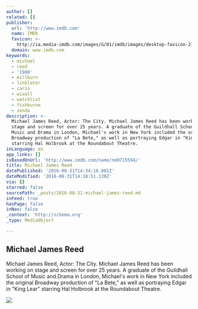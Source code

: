 ```yaml
---
author: []
related: []
publisher:
  url: 'http://www.imdb.com'
  name: IMDb
  favicon: >-
    http://ia.media-imdb.com/images/G/01/imdb/images/desktop-favicon-2165806970._CB282919592_.ico
  domain: www.imdb.com
keywords:
  - michael
  - reed
  - '1988'
  - millburn
  - linklater
  - carin
  - wixell
  - watchlist
  - fishburne
  - zenda
description: >-
  Michael James Reed, Actor: The City. Michael James Reed has been working on
  stage and screen for over 25 years. A graduate of the Guildhall School of
  Music and Drama in London, Michael's work in New York included the original
  Broadway production of "La Bete," as well as portraying Edgar in "King Lear"
  starring Hal Holbrook at the Roundabout Theatre.
inLanguage: en
app_links: []
isBasedOnUrl: 'http://www.imdb.com/name/nm0715594/'
title: Michael James Reed
datePublished: '2016-08-31T14:34:16.801Z'
dateModified: '2016-08-31T14:18:51.130Z'
via: {}
starred: false
sourcePath: _posts/2016-08-31-michael-james-reed.md
inFeed: true
hasPage: false
inNav: false
_context: 'http://schema.org'
_type: MediaObject

---
```

<article style=""><h1>Michael James Reed</h1><p>Michael James Reed, Actor: The City. Michael James Reed has been working on stage and screen for over 25 years. A graduate of the Guildhall School of Music and Drama in London, Michael's work in New York included the original Broadway production of "La Bete," as well as portraying Edgar in "King Lear" starring Hal Holbrook at the Roundabout Theatre.</p><img src="http://ia.media-imdb.com/images/M/MV5BMjA2MjU4NTI3OF5BMl5BanBnXkFtZTcwODIyOTQ1OA@@._V1_UY1200_CR85,0,630,1200_AL_.jpg" /></article>